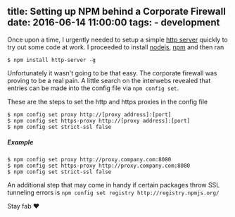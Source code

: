 title: Setting up NPM behind a Corporate Firewall
date: 2016-06-14 11:00:00
tags: 
	- development
---
Once upon a time, I urgently needed to setup a simple [http server](https://www.npmjs.com/package/http-server) quickly to try out some code at work. I proceeded to install [nodejs](https://nodejs.org/), [npm](https://www.npmjs.com/) and then ran 
```
$ npm install http-server -g
```
Unfortunately it wasn't going to be that easy. The corporate firewall was proving to be a real pain. A little search on the interwebs revealed that entries can be made into the config file via ```npm config set```. 

These are the steps to set the http and https proxies in the config file
```
$ npm config set proxy http://[proxy address]:[port]
$ npm config set https-proxy http://[proxy address]:[port]
$ npm config set strict-ssl false
```

##### Example
```
$ npm config set proxy http://proxy.company.com:8080
$ npm config set https-proxy http://proxy.company.com:8080
$ npm config set strict-ssl false
```
An additional step that may come in handy if certain packages throw SSL tunneling errors is ```npm config set registry http://registry.npmjs.org/```

Stay fab ♥
